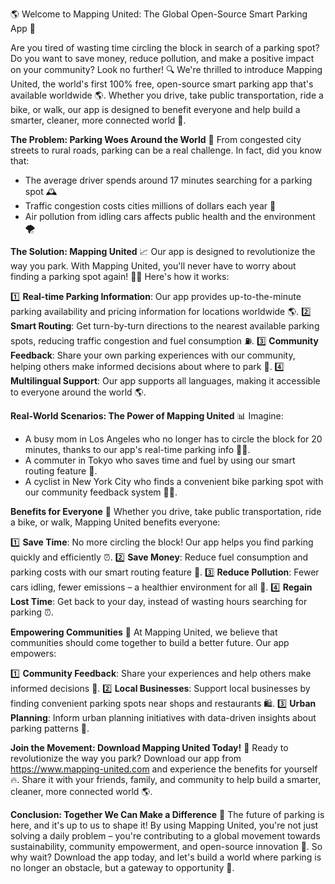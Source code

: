 🌎 Welcome to Mapping United: The Global Open-Source Smart Parking App 🚗

Are you tired of wasting time circling the block in search of a parking spot? Do you want to save money, reduce pollution, and make a positive impact on your community? Look no further! 🔍 We're thrilled to introduce Mapping United, the world's first 100% free, open-source smart parking app that's available worldwide 🌎. Whether you drive, take public transportation, ride a bike, or walk, our app is designed to benefit everyone and help build a smarter, cleaner, more connected world 💚.

**The Problem: Parking Woes Around the World**
📍 From congested city streets to rural roads, parking can be a real challenge. In fact, did you know that:

* The average driver spends around 17 minutes searching for a parking spot 🕰️
* Traffic congestion costs cities millions of dollars each year 🚨
* Air pollution from idling cars affects public health and the environment 🌪️

**The Solution: Mapping United**
📈 Our app is designed to revolutionize the way you park. With Mapping United, you'll never have to worry about finding a parking spot again! 💁‍♀️ Here's how it works:

1️⃣ **Real-time Parking Information**: Our app provides up-to-the-minute parking availability and pricing information for locations worldwide 🌎.
2️⃣ **Smart Routing**: Get turn-by-turn directions to the nearest available parking spots, reducing traffic congestion and fuel consumption ⛽️.
3️⃣ **Community Feedback**: Share your own parking experiences with our community, helping others make informed decisions about where to park 👥.
4️⃣ **Multilingual Support**: Our app supports all languages, making it accessible to everyone around the world 🌎.

**Real-World Scenarios: The Power of Mapping United**
📊 Imagine:

* A busy mom in Los Angeles who no longer has to circle the block for 20 minutes, thanks to our app's real-time parking info 👩‍👧.
* A commuter in Tokyo who saves time and fuel by using our smart routing feature 🚂.
* A cyclist in New York City who finds a convenient bike parking spot with our community feedback system 🚴‍♀️.

**Benefits for Everyone**
🌈 Whether you drive, take public transportation, ride a bike, or walk, Mapping United benefits everyone:

1️⃣ **Save Time**: No more circling the block! Our app helps you find parking quickly and efficiently ⏰.
2️⃣ **Save Money**: Reduce fuel consumption and parking costs with our smart routing feature 💸.
3️⃣ **Reduce Pollution**: Fewer cars idling, fewer emissions – a healthier environment for all 🌿.
4️⃣ **Regain Lost Time**: Get back to your day, instead of wasting hours searching for parking ⏰.

**Empowering Communities**
🌟 At Mapping United, we believe that communities should come together to build a better future. Our app empowers:

1️⃣ **Community Feedback**: Share your experiences and help others make informed decisions 🤝.
2️⃣ **Local Businesses**: Support local businesses by finding convenient parking spots near shops and restaurants 🛍️.
3️⃣ **Urban Planning**: Inform urban planning initiatives with data-driven insights about parking patterns 🏢.

**Join the Movement: Download Mapping United Today!**
📲 Ready to revolutionize the way you park? Download our app from https://www.mapping-united.com and experience the benefits for yourself 🔥. Share it with your friends, family, and community to help build a smarter, cleaner, more connected world 🌎.

**Conclusion: Together We Can Make a Difference**
🌟 The future of parking is here, and it's up to us to shape it! By using Mapping United, you're not just solving a daily problem – you're contributing to a global movement towards sustainability, community empowerment, and open-source innovation 💪. So why wait? Download the app today, and let's build a world where parking is no longer an obstacle, but a gateway to opportunity 🌟.